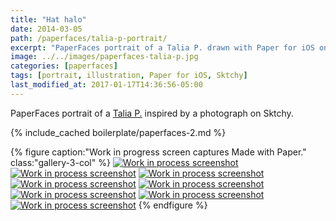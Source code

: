 ```yaml
---
title: "Hat halo"
date: 2014-03-05
path: /paperfaces/talia-p-portrait/
excerpt: "PaperFaces portrait of a Talia P. drawn with Paper for iOS on an iPad."
image: ../../images/paperfaces-talia-p.jpg
categories: [paperfaces]
tags: [portrait, illustration, Paper for iOS, Sktchy]
last_modified_at: 2017-01-17T14:36:56-05:00
---
```


PaperFaces portrait of a [Talia P.](https://sktchy.com/SVXZg) inspired by a photograph on Sktchy.

{% include_cached boilerplate/paperfaces-2.md %}

{% figure caption:"Work in progress screen captures Made with Paper." class:"gallery-3-col" %}
[![Work in process screenshot](../../images/paperfaces-talia-p-process-1-600.jpg)](../../images/paperfaces-talia-p-process-1-lg.jpg)
[![Work in process screenshot](../../images/paperfaces-talia-p-process-2-600.jpg)](../../images/paperfaces-talia-p-process-2-lg.jpg)
[![Work in process screenshot](../../images/paperfaces-talia-p-process-3-600.jpg)](../../images/paperfaces-talia-p-process-3-lg.jpg)
[![Work in process screenshot](../../images/paperfaces-talia-p-process-4-600.jpg)](../../images/paperfaces-talia-p-process-4-lg.jpg)
[![Work in process screenshot](../../images/paperfaces-talia-p-process-5-600.jpg)](../../images/paperfaces-talia-p-process-5-lg.jpg)
[![Work in process screenshot](../../images/paperfaces-talia-p-process-6-600.jpg)](../../images/paperfaces-talia-p-process-6-lg.jpg)
[![Work in process screenshot](../../images/paperfaces-talia-p-process-7-600.jpg)](../../images/paperfaces-talia-p-process-7-lg.jpg)
[![Work in process screenshot](../../images/paperfaces-talia-p-process-8-600.jpg)](../../images/paperfaces-talia-p-process-8-lg.jpg)
{% endfigure %}
